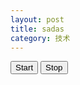 ```yaml
---
layout: post
title: sadas
category: 技术
---
```

<script type="text/javascript">
	var IMAGE_DEFAULT = "mona_lisa_crop.jpg";
	var IMAGE = new Image();

	var ID_EVOLVE = 0;

	var WIDTH = 0;
	var HEIGHT = 0;
	var CANVAS_SOURCE = 0;
	var CANVAS_EVOLVE = 0;
	var CONTEXT_SOURCE = 0;
	var CONTEXT_EVOLVE = 0;
	var DATA_SOURCE = 0;
	var DATA_EVOLVE = 0;

	var MAX_POLYGONS = 50;
	var MAX_POINTS = 6;

	var INDIV_EVOLVE = new Array(MAX_POLYGONS);

	var CHANGED_POLYGON_INDEX = 0;
	var CHANGED_POINT_INDEX = 0;
	var CHANGED_POLYGON = 0;

	var SUBPIXELS = 0;
	var DEPTH = 4;

	var FITNESS_MAX = 999923400656;
	var FITNESS_SOURCE = FITNESS_MAX;
	var FITNESS_EVOLVE = FITNESS_MAX;

	function init() {
		IMAGE.src = IMAGE_DEFAULT;
		IMAGE.onload = function() {
			init_canvas();
			init_data();
			unitTest();
		}
	}
	window.onload = init();
	function random_int(maxval) {
		return Math.round(maxval * Math.random());
	}

	function random_float(maxval) {
		return maxval * Math.random();
	}

	

	function init_canvas() {
		CANVAS_SOURCE = document.getElementById('canvas_source');
		CONTEXT_SOURCE = CANVAS_SOURCE.getContext('2d');

		CANVAS_EVOLVE = document.getElementById('canvas_evolve');
		CONTEXT_EVOLVE = CANVAS_EVOLVE.getContext('2d');

		WIDTH = IMAGE.width;
		HEIGHT = IMAGE.height;

		CANVAS_SOURCE.setAttribute('width', WIDTH);
		CANVAS_SOURCE.setAttribute('height', HEIGHT);

		CANVAS_EVOLVE.setAttribute('width', WIDTH);
		CANVAS_EVOLVE.setAttribute('height', HEIGHT);

		SUBPIXELS = WIDTH * HEIGHT * DEPTH;

		CONTEXT_SOURCE.drawImage(IMAGE, 0, 0, WIDTH, HEIGHT)
	}

	function init_data() {
		DATA_SOURCE = CONTEXT_SOURCE.getImageData(0, 0, WIDTH, HEIGHT).data;

		for (var i = 0; i < MAX_POLYGONS; i++) {
			var color = {
				'r': random_int(255),
				'g': random_int(255),
				'b': random_int(255),
				'a': 0.001
			};
			var points = new Array(MAX_POINTS);
			for (var j = 0; j < MAX_POINTS; j++) {
				points[j] = {
					'x': random_int(WIDTH),
					'y': random_int(HEIGHT)
				};
			}
			var polygon = {
				'color': color,
				'points': points
			}
			INDIV_EVOLVE[i] = polygon;
		};
		//init CHANGED_POLYGON
		var color = {
			'r': random_int(255),
			'g': random_int(255),
			'b': random_int(255),
			'a': 0.001
		};
		var points = new Array(MAX_POINTS);
		for (var j = 0; j < MAX_POINTS; j++) {
			points[j] = {
				'x': random_int(WIDTH),
				'y': random_int(HEIGHT)
			};
		}
		CHANGED_POLYGON = {
			'color': color,
			'points': points
		}
	}

	function start() {
		ID_EVOLVE = setInterval(evolve, 0);
	}

	function stop() {
		clearInterval(ID_EVOLVE);
	}

	function evolve() {
		mutate();
		draw(CONTEXT_EVOLVE, INDIV_EVOLVE);
		FITNESS_EVOLVE = compute_fitness();
		console.log(FITNESS_EVOLVE + " " + FITNESS_SOURCE);

		if (FITNESS_EVOLVE < FITNESS_SOURCE) {
			FITNESS_SOURCE = FITNESS_EVOLVE;
		} else {
			//roll back
			copyPolugon(CHANGED_POLYGON, INDIV_EVOLVE[CHANGED_POLYGON_INDEX]);
		}


	}

	function mutate() {
		CHANGED_POLYGON_INDEX = random_int(MAX_POLYGONS - 1);
		copyPolugon(INDIV_EVOLVE[CHANGED_POLYGON_INDEX], CHANGED_POLYGON);
		var ran = random_float(2.0);
		if (ran < 1) {
			if (ran < 0.25) {
				INDIV_EVOLVE[CHANGED_POLYGON_INDEX].color.r = random_int(255);
			} else if (ran < 0.5) {
				INDIV_EVOLVE[CHANGED_POLYGON_INDEX].color.g = random_int(255);
			} else if (ran < 0.75) {
				INDIV_EVOLVE[CHANGED_POLYGON_INDEX].color.b = random_int(255);
			} else {
				INDIV_EVOLVE[CHANGED_POLYGON_INDEX].color.a = random_float(1.0);
			}
		} else {
			CHANGED_POINT_INDEX = random_int(MAX_POINTS - 1);
			if (ran < 1.5) {
				INDIV_EVOLVE[CHANGED_POLYGON_INDEX].points[CHANGED_POINT_INDEX].x = random_int(WIDTH);
			} else {
				INDIV_EVOLVE[CHANGED_POLYGON_INDEX].points[CHANGED_POINT_INDEX].y = random_int(HEIGHT);
			}

		}
	}

	function copyPolugon(from, to) {
		to.color.r = from.color.r;
		to.color.g = from.color.g;
		to.color.b = from.color.b;
		to.color.a = from.color.a;

		for (var j = 0; j < MAX_POINTS; j++) {
			to.points[j].x = from.points[j].x;
			to.points[j].y = from.points[j].y;
		};
	}

	function compute_fitness() {
		var fitness = 0;

		DATA_EVOLVE = CONTEXT_EVOLVE.getImageData(0, 0, WIDTH, HEIGHT).data;

		for (var i = 0; i < SUBPIXELS; ++i) {
			if (i % DEPTH != 3)
				fitness += Math.abs(DATA_SOURCE[i] - DATA_EVOLVE[i]);
		}
		return fitness;
	}

	function draw(ctx, polygons) {
		ctx.fillStyle = "rgb(255,255,255)";
		ctx.fillRect(0, 0, WIDTH, HEIGHT);
		for (var i = 0; i < MAX_POLYGONS; i++) {
			drawPolygon(ctx, polygons[i]);
		};
	}

	function drawPolygon(ctx, polygon) {
		ctx.fillStyle = "rgba(" + polygon.color.r + "," + polygon.color.g + "," + polygon.color.b + "," + polygon.color.a + ")";
		ctx.beginPath();
		ctx.moveTo(polygon.points[0].x, polygon.points[0].y);
		for (var i = 1; i < MAX_POINTS; i++) {
			ctx.lineTo(polygon.points[i].x, polygon.points[i].y);
		}
		ctx.closePath();
		ctx.fill();
	}
</script>

<div>
	<canvas id="canvas_source" width=200 height=200></canvas>
	<canvas id="canvas_evolve" width=200 height=200></canvas>
	<input type="button" value="Start" onclick="start()" />
	<input type="button" value="Stop" onclick="stop()" />
<div>